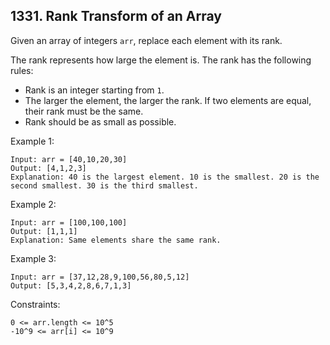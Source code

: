 ## 1331. Rank Transform of an Array

Given an array of integers `arr`, replace each element with its rank.

The rank represents how large the element is. The rank has the following rules:

- Rank is an integer starting from `1`.
- The larger the element, the larger the rank. If two elements are equal, their rank must be the same.
- Rank should be as small as possible.

Example 1:

```
Input: arr = [40,10,20,30]
Output: [4,1,2,3]
Explanation: 40 is the largest element. 10 is the smallest. 20 is the second smallest. 30 is the third smallest.
```

Example 2:

```
Input: arr = [100,100,100]
Output: [1,1,1]
Explanation: Same elements share the same rank.
```

Example 3:

```
Input: arr = [37,12,28,9,100,56,80,5,12]
Output: [5,3,4,2,8,6,7,1,3]
```

Constraints:

```
0 <= arr.length <= 10^5
-10^9 <= arr[i] <= 10^9
```
